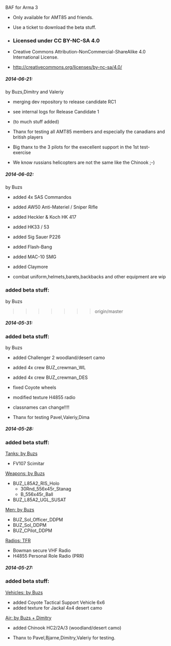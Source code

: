 BAF for Arma 3

- Only available for AMT85 and friends.
- Use a ticket to download the beta stuff.

- <h3>Licensed under CC BY-NC-SA 4.0</h3>
- Creative Commons Attribution-NonCommercial-ShareAlike 4.0 International License.
- <http://creativecommons.org/licenses/by-nc-sa/4.0/>

<h5>2014-06-21:</h5> 
by Buzs,Dimitry and Valeriy 

- merging dev repository to release candidate RC1
- see internal logs for Release Candidate 1
- (to much stuff added)
  
- Thanx for testing all AMT85 members and especially the canadians and british players
- Big thanx to the 3 pilots for the execellent support in the 1st test-exercise
- We know russians helicopters are not the same like the Chinook ;-)



<h5>2014-06-02:</h5>
by Buzs

- added 4x SAS Commandos

- added AW50 Anti-Materiel / Sniper Rifle
- added Heckler & Koch HK 417
- added HK33 / 53
- added Sig Sauer P226
- added Flash-Bang
- added MAC-10 SMG
- added Claymore

- combat uniform,helmets,barets,backbacks and other equipment are wip

<h3>added beta stuff:</h3> 
by Buzs


>>>>>>> origin/master
<h5>2014-05-31:</h5>

<h3>added beta stuff:</h3> 
by Buzs

- added Challenger 2 woodland/desert camo
- added 4x crew BUZ_crewman_WL
- added 4x crew BUZ_crewman_DES
- fixed Coyote wheels
- modified texture H4855 radio

- classnames can change!!!!

* Thanx for testing Pavel,Valeriy,Dima


<h5>2014-05-28:</h5>


<h3>added beta stuff:</h3>

<u>Tanks: by Buzs</u>
- FV107 Scimitar

<u>Weapons: by Buzs</u>
- BUZ_L85A2_RIS_Holo
     * 30Rnd_556x45r_Stanag 
	 * B_556x45r_Ball		
- BUZ_L85A2_UGL_SUSAT 

<u>Men: by Buzs</u>
- BUZ_Sol_Officer_DDPM
- BUZ_Sol_DDPM
- BUZ_CPilot_DDPM

<u>Radios: TFR</u>
- Bowman secure VHF Radio
- H4855 Personal Role Radio (PRR)

<h5>2014-05-27:</h5>

<h3>added beta stuff:</h3>

<u>Vehicles: by Buzs</u>

- added Coyote Tactical Support Vehicle 6x6
- added texture for Jackal 4x4 desert camo

<u>Air: by Buzs + Dimitry</u>
- added Chinook HC2/2A/3 (woodland/desert camo)


- Thanx to Pavel,Bjarne,Dimitry,Valeriy for testing.

